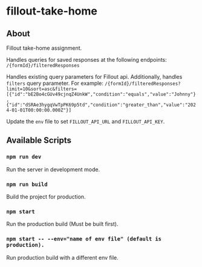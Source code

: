 # fillout-take-home

## About

Fillout take-home assignment.

Handles queries for saved responses at the following endpoints:
`/{formId}/filteredResponses`

Handles existing query parameters for Fillout api. Additionally, handles `filters` query parameter. For example:
`/{formId}/filteredResponses?limit=10&sort=asc&filters=[{"id":"bE2Bo4cGUv49cjnqZ4UnkW","condition":"equals","value":"Johnny"},{"id":"dSRAe3hygqVwTpPK69p5td","condition":"greater_than","value":"2024-01-01T00:00:00.000Z"}]`

Update the `env` file to set `FILLOUT_API_URL` and `FILLOUT_API_KEY`.

## Available Scripts

### `npm run dev`

Run the server in development mode.

### `npm run build`

Build the project for production.

### `npm start`

Run the production build (Must be built first).

### `npm start -- --env="name of env file" (default is production).`

Run production build with a different env file.

